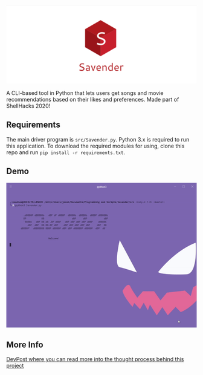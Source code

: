 <p align="center">
  <img src="https://github.com/Noodulz/Savender/blob/master/src/img/banner.png">
</p>

A CLI-based tool in Python that lets users get songs and movie recommendations based on their likes and preferences. Made part of ShellHacks 2020!
## Requirements
The main driver program is `src/Savender.py`. Python 3.x is required to run this application. To download the required modules for using, clone this repo and run `pip install -r requirements.txt`. 
## Demo
![](src/img/savendergif.gif)

## More Info
[DevPost where you can read more into the thought process behind this project](https://devpost.com/software/savender)
